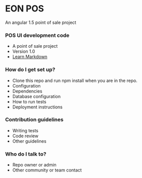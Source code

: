 # EON POS #

An angular 1.5 point of sale project 

### POS UI development code ###

* A point of sale project
* Version 1.0
* [Learn Markdown](https://bitbucket.org/tutorials/markdowndemo)

### How do I get set up? ###

* Clone this repo and run npm install when you are in the repo.
* Configuration
* Dependencies
* Database configuration
* How to run tests
* Deployment instructions

### Contribution guidelines ###

* Writing tests
* Code review
* Other guidelines

### Who do I talk to? ###

* Repo owner or admin
* Other community or team contact